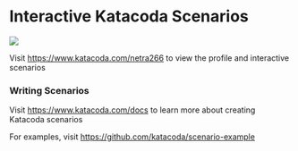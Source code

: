 # Interactive Katacoda Scenarios

[![](http://shields.katacoda.com/katacoda/netra266/count.svg)](https://www.katacoda.com/netra266 "Get your profile on Katacoda.com")

Visit https://www.katacoda.com/netra266 to view the profile and interactive scenarios

### Writing Scenarios
Visit https://www.katacoda.com/docs to learn more about creating Katacoda scenarios

For examples, visit https://github.com/katacoda/scenario-example
